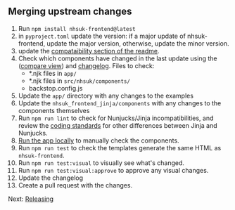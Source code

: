 ## Merging upstream changes

1. Run `npm install nhsuk-frontend@latest`
2. in `pyproject.toml` update the version: if a major update of nhsuk-frontend, update the major version, otherwise, update the minor version.
3. update the [compataibility section of the readme](../README.md#Compatibility).
4. Check which components have changed in the last update using the ([compare view](https://github.com/nhsuk/nhsuk-frontend/compare/v9.3.0...v9.5.2)) and [changelog](https://github.com/nhsuk/nhsuk-frontend/blob/main/CHANGELOG.md). Files to check:
   - *.njk files in `app/`
   - *.njk files in `src/nhsuk/components/`
   - backstop.config.js
5. Update the `app/` directory with any changes to the examples
6. Update the `nhsuk_frontend_jinja/components` with any changes to the components themselves
7. Run `npm run lint` to check for Nunjucks/Jinja incompatibilities, and review the [coding standards](./coding-standards.md) for other differences between Jinja and Nunjucks.
8. [Run the app locally](./running-locally.md) to manually check the components.
9. Run `npm run test` to check the templates generate the same HTML as `nhsuk-frontend`.
10. Run `npm run test:visual` to visually see what's changed.
11. Run `npm run test:visual:approve` to approve any visual changes.
12. Update the changelog
13. Create a pull request with the changes.

Next: [Releasing](releasing.md)
